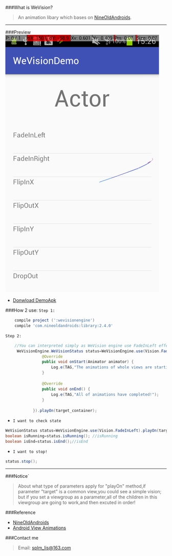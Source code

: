 ###What is WeVision?
> An animation libary which bases on [NineOldAndroids](https://github.com/JakeWharton/NineOldAndroids).

------------------------

###Preview
![](https://github.com/splm/WeVision/blob/master/device-2016-11-04-152307.png)
- [Donwload DemoApk](https://github.com/splm/WeVision/blob/master/wevision-demo.apk)

###How 2 use:
`Step 1:`
```gradle
    compile project (':wevisionengine')
    compile 'com.nineoldandroids:library:2.4.0'
```

`Step 2:`

```java
    //You can interpreted simply as WeVision engine use FadeInLeft effection on target view.
     WeVisionEngine.WeVisionStatus status=WeVisionEngine.use(Vision.FadeInLeft).addListener(new AbsBaseAnimation.WeVisionAnimatorListener() {
                @Override
                public void onStart(Animator animator) {
                    Log.e(TAG,"The animations of whole views are starting!");
                }

                @Override
                public void onEnd() {
                    Log.e(TAG,"All of animations have completed!");
                }

            }).playOn(target_container);
```

- `I want to check state`

```java
WeVisionStatus status=WeVisionEngine.use(Vision.FadeInLeft).playOn(targetView);
boolean isRunning=status.isRunning(); //isRunning
boolean isEnd=status.isEnd();//isEnd
```

- `I want to stop!`

```java
status.stop();
```

-------------------------

###Notice`
> About what type of parameters apply for "playOn" method,if parameter "target" is a common view,you could see a simple vision;
> but if you set a viewgroup as a parameter,all of the children in this viewgroup are going to work,and then excuted in order!

###Reference
- [NineOldAndroids](https://github.com/JakeWharton/NineOldAndroids)
- [Android View Animations](https://github.com/daimajia/AndroidViewAnimations)

###Contact me
> Email: splm_lis@163.com

